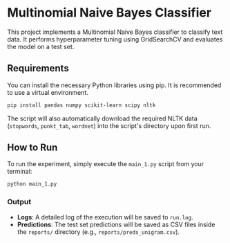 # Multinomial Naive Bayes Classifier

This project implements a Multinomial Naive Bayes classifier to classify text data. It performs hyperparameter tuning using GridSearchCV and evaluates the model on a test set.

## Requirements

You can install the necessary Python libraries using pip. It is recommended to use a virtual environment.

```bash
pip install pandas numpy scikit-learn scipy nltk
```

The script will also automatically download the required NLTK data (`stopwords`, `punkt_tab`, `wordnet`) into the script's directory upon first run.

## How to Run

To run the experiment, simply execute the `main_1.py` script from your terminal:

```bash
python main_1.py
```

### Output
- **Logs**: A detailed log of the execution will be saved to `run.log`.
- **Predictions**: The test set predictions will be saved as CSV files inside the `reports/` directory (e.g., `reports/preds_unigram.csv`).
